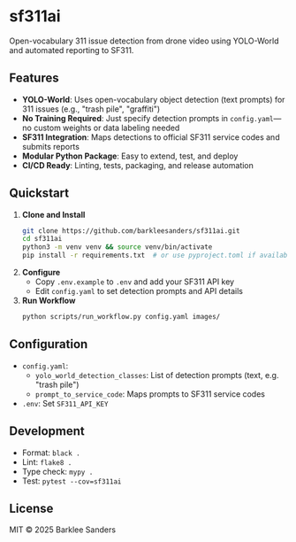 # sf311ai

Open-vocabulary 311 issue detection from drone video using YOLO-World and automated reporting to SF311.

## Features
- **YOLO-World**: Uses open-vocabulary object detection (text prompts) for 311 issues (e.g., "trash pile", "graffiti")
- **No Training Required**: Just specify detection prompts in `config.yaml`—no custom weights or data labeling needed
- **SF311 Integration**: Maps detections to official SF311 service codes and submits reports
- **Modular Python Package**: Easy to extend, test, and deploy
- **CI/CD Ready**: Linting, tests, packaging, and release automation

## Quickstart
1. **Clone and Install**
   ```sh
   git clone https://github.com/barkleesanders/sf311ai.git
   cd sf311ai
   python3 -m venv venv && source venv/bin/activate
   pip install -r requirements.txt  # or use pyproject.toml if available
   ```
2. **Configure**
   - Copy `.env.example` to `.env` and add your SF311 API key
   - Edit `config.yaml` to set detection prompts and API details
3. **Run Workflow**
   ```sh
   python scripts/run_workflow.py config.yaml images/
   ```

## Configuration
- `config.yaml`:
  - `yolo_world_detection_classes`: List of detection prompts (text, e.g. "trash pile")
  - `prompt_to_service_code`: Maps prompts to SF311 service codes
- `.env`: Set `SF311_API_KEY`

## Development
- Format: `black .`
- Lint: `flake8 .`
- Type check: `mypy .`
- Test: `pytest --cov=sf311ai`

## License
MIT © 2025 Barklee Sanders
